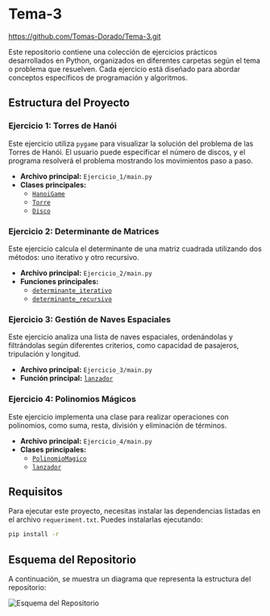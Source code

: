 # Tema-3
https://github.com/Tomas-Dorado/Tema-3.git

Este repositorio contiene una colección de ejercicios prácticos desarrollados en Python, organizados en diferentes carpetas según el tema o problema que resuelven. Cada ejercicio está diseñado para abordar conceptos específicos de programación y algoritmos.

## Estructura del Proyecto

### Ejercicio 1: Torres de Hanói
Este ejercicio utiliza `pygame` para visualizar la solución del problema de las Torres de Hanói. El usuario puede especificar el número de discos, y el programa resolverá el problema mostrando los movimientos paso a paso.

- **Archivo principal:** `Ejercicio_1/main.py`
- **Clases principales:** 
  - [`HanoiGame`](Ejercicio_1/Game.py)
  - [`Torre`](Ejercicio_1/Torre.py)
  - [`Disco`](Ejercicio_1/Nodo.py)

### Ejercicio 2: Determinante de Matrices
Este ejercicio calcula el determinante de una matriz cuadrada utilizando dos métodos: uno iterativo y otro recursivo.

- **Archivo principal:** `Ejercicio_2/main.py`
- **Funciones principales:**
  - [`determinante_iterativo`](Ejercicio_2/Iterativo.py)
  - [`determinante_recursivo`](Ejercicio_2/Recursivo.py)

### Ejercicio 3: Gestión de Naves Espaciales
Este ejercicio analiza una lista de naves espaciales, ordenándolas y filtrándolas según diferentes criterios, como capacidad de pasajeros, tripulación y longitud.

- **Archivo principal:** `Ejercicio_3/main.py`
- **Función principal:** [`lanzador`](Ejercicio_3/Lanzador.py)

### Ejercicio 4: Polinomios Mágicos
Este ejercicio implementa una clase para realizar operaciones con polinomios, como suma, resta, división y eliminación de términos.

- **Archivo principal:** `Ejercicio_4/main.py`
- **Clases principales:**
  - [`PolinomioMagico`](Ejercicio_4/Polinomio.py)
  - [`lanzador`](Ejercicio_4/Lanzador.py)

## Requisitos

Para ejecutar este proyecto, necesitas instalar las dependencias listadas en el archivo `requeriment.txt`. Puedes instalarlas ejecutando:

```bash
pip install -r
```

## Esquema del Repositorio

A continuación, se muestra un diagrama que representa la estructura del repositorio:

![Esquema del Repositorio](ruta/a/diagrama.png)
